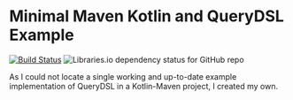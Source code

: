 # Minimal Maven Kotlin and QueryDSL Example

[![Build Status](https://travis-ci.org/FelixZett/minimal-maven-kotlin-querydsl-example.svg?branch=master)](https://travis-ci.org/FelixZett/minimal-maven-kotlin-querydsl-example)
![Libraries.io dependency status for GitHub repo](https://img.shields.io/librariesio/github/FelixZett/minimal-maven-kotlin-querydsl-example.svg)

As I could not locate a single working and up-to-date example implementation of QueryDSL in a Kotlin-Maven project, I created my own.
